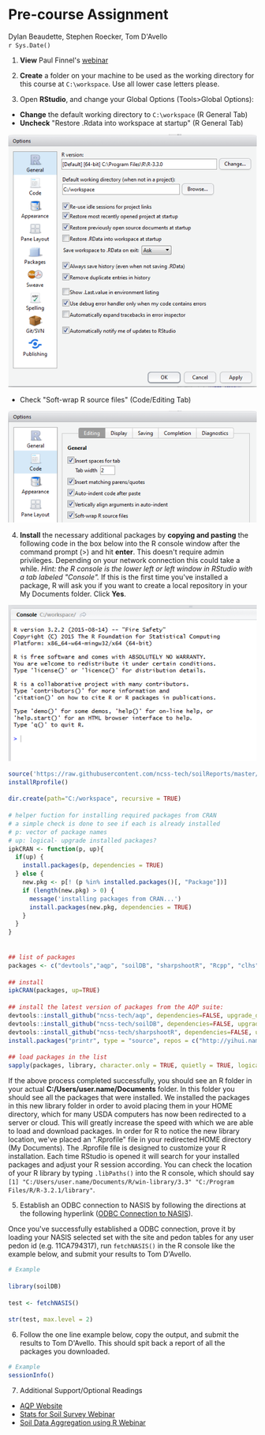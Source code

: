 # Pre-course Assignment
Dylan Beaudette, Stephen Roecker, Tom D'Avello  
`r Sys.Date()`  

1. **View** Paul Finnel's [webinar](https://youtu.be/VcdowqknChQ)

2. **Create** a folder on your machine to be used as the working directory for this course at `C:\workspace`. Use all lower case letters please.

3. Open **RStudio**, and change your Global Options (Tools>Global Options):

- **Change** the default working directory to `C:\workspace` (R General Tab)
- **Uncheck** "Restore .Rdata into workspace at startup" (R General Tab)

![Figure 1: Example of RStudio General options settings.](figure/rstudio_options_general.png) 

- Check "Soft-wrap R source files" (Code/Editing Tab)

![Figure 2: Example of RStudio Code options settings.](figure/rstudio_options_code.png) 

4. **Install** the necessary additional packages by **copying and pasting** the following code in the box below into the R console window after the command prompt (>) and hit **enter**. This doesn't require admin privileges. Depending on your network connection this could take a while. *Hint: the R console is the lower left or left window in RStudio with a tab labeled "Console".* If this is the first time you've installed a package, R will ask you if you want to create a local repository in your My Documents folder. Click **Yes**.

![Figure 3: Example of RStudio Console.](figure/rconsole.png)  


```r
source('https://raw.githubusercontent.com/ncss-tech/soilReports/master/R/installRprofile.R')
installRprofile()

dir.create(path="C:/workspace", recursive = TRUE)

# helper fuction for installing required packages from CRAN
# a simple check is done to see if each is already installed
# p: vector of package names
# up: logical- upgrade installed packages?
ipkCRAN <- function(p, up){
  if(up) {
    install.packages(p, dependencies = TRUE)
  } else {
    new.pkg <- p[! (p %in% installed.packages()[, "Package"])]
    if (length(new.pkg) > 0) {
      message('installing packages from CRAN...')
      install.packages(new.pkg, dependencies = TRUE)
    }
  }
}


## list of packages
packages <- c("devtools","aqp", "soilDB", "sharpshootR", "Rcpp", "clhs", "circular", "Rcmdr", "fBasics", "car", "rms", "randomForest", "rpart", "party", "caret", "knitr", "markdown", "gdalUtils", "raster", "rgdal", "sp", "spatial", "shape", "shapefiles", "digest", "plyr", "dplyr", "httr", "reshape", "reshape2", "stringr", "stringi", "cluster", "ape", "lattice", "latticeExtra", "ggplot2", "RColorBrewer", "plotrix", "rpart.plot", "Matrix")

## install
ipkCRAN(packages, up=TRUE)

## install the latest version of packages from the AQP suite:
devtools::install_github("ncss-tech/aqp", dependencies=FALSE, upgrade_dependencies=FALSE)
devtools::install_github("ncss-tech/soilDB", dependencies=FALSE, upgrade_dependencies=FALSE)
devtools::install_github("ncss-tech/sharpshootR", dependencies=FALSE, upgrade_dependencies=FALSE)
install.packages("printr", type = "source", repos = c("http://yihui.name/xran", "http://cran.rstudio.com"))

## load packages in the list
sapply(packages, library, character.only = TRUE, quietly = TRUE, logical.return = TRUE)
```

If the above process completed successfully, you should see an R folder in your actual **C:/Users/user.name/Documents** folder. In this folder you should see all the packages that were installed. We installed the packages in this new library folder in order to avoid placing them in your HOME directory, which for many USDA computers has now been redirected to a server or cloud. This will greatly increase the speed with which we are able to load and download packages. In order for R to notice the new library location, we've placed an ".Rprofile" file in your redirected HOME directory (My Documents). The .Rprofile file is designed to customize your R installation. Each time RStudio is opened it will search for your installed packages and adjust your R session according. You can check the location of your R library by typing `.libPaths()` into the R console, which should say `[1] "C:/Users/user.name/Documents/R/win-library/3.3" "C:/Program Files/R/R-3.2.1/library"`.

5. Establish an ODBC connection to NASIS by following the directions at the following hyperlink ([ODBC Connection to NASIS](http://ncss-tech.github.io/AQP/soilDB/setup_local_nasis.html)).

Once you've successfully established a ODBC connection, prove it by loading your NASIS selected set with the site and pedon tables for any user pedon id (e.g. 11CA794317), run `fetchNASIS()` in the R console like the example below, and submit your results to Tom D'Avello.


```r
# Example

library(soilDB)

test <- fetchNASIS()

str(test, max.level = 2)
```

6. Follow the one line example below, copy the output, and submit the results to Tom D'Avello. This should spit back a report of all the packages you downloaded.


```r
# Example
sessionInfo()
```

7. Additional Support/Optional Readings

- [AQP Website](http://ncss-tech.github.io/AQP/)
- [Stats for Soil Survey Webinar](https://www.youtube.com/watch?v=G5mFt9k37a4)
- [Soil Data Aggregation using R Webinar](https://www.youtube.com/watch?v=wD9Y0Qpv5Tw)
